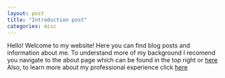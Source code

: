```yaml
---
layout: post
title: "Introduction post"
categories: misc
---
```


Hello! Welcome to my website! Here you can find blog posts and information about me. To understand more of my background I recomend you navigate to the about page which can be found  in the top right or <a href="https://natnandf.github.io/about/">here</a>  
Also, to learn more about my professional experience click <a href="https://natnandf.github.io/career/">here</a>  